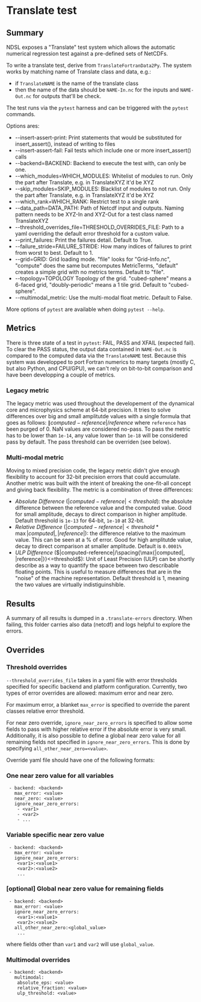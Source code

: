 # Translate test

## Summary

NDSL exposes a "Translate" test system which allows the automatic numerical regression test against a pre-defined sets of NetCDFs.

To write a translate test, derive from `TranslateFortranData2Py`. The system works by matching name of Translate class and data, e.g.:

- if `TranslateNAME` is the name of the translate class
- then the name of the data should be `NAME-In.nc` for the inputs and `NAME-Out.nc` for outputs that'll be check.

The test runs via the `pytest` harness and can be triggered with the `pytest` commands.

Options ares:

- --insert-assert-print:         Print statements that would be substituted for insert_assert(), instead of writing to files
- --insert-assert-fail:          Fail tests which include one or more insert_assert() calls
- --backend=BACKEND:             Backend to execute the test with, can only be one.
- --which_modules=WHICH_MODULES: Whitelist of modules to run. Only the part after Translate, e.g. in TranslateXYZ it'd be XYZ
- --skip_modules=SKIP_MODULES:   Blacklist of modules to not run. Only the part after Translate, e.g. in TranslateXYZ it'd be XYZ
- --which_rank=WHICH_RANK:       Restrict test to a single rank
- --data_path=DATA_PATH:         Path of Netcdf input and outputs. Naming pattern needs to be XYZ-In and XYZ-Out for a test class named TranslateXYZ
- --threshold_overrides_file=THRESHOLD_OVERRIDES_FILE: Path to a yaml overriding the default error threshold for a custom value.
- --print_failures:              Print the failures detail. Default to True.
- --failure_stride=FAILURE_STRIDE: How many indices of failures to print from worst to best. Default to 1.
- --grid=GRID:                   Grid loading mode. "file" looks for "Grid-Info.nc", "compute" does the same but recomputes MetricTerms, "default" creates a simple grid with no metrics terms. Default to "file".
- --topology=TOPOLOGY            Topology of the grid. "cubed-sphere" means a 6-faced grid, "doubly-periodic" means a 1 tile grid. Default to "cubed-sphere".
- --multimodal_metric:           Use the multi-modal float metric. Default to False.

More options of `pytest` are available when doing `pytest --help`.

## Metrics

There is three state of a test in `pytest`: FAIL, PASS and XFAIL (expected fail). To clear the PASS status, the output data contained in `NAME-Out.nc` is compared to the computed data via the `TranslateNAME` test. Because this system was developped to port Fortran numerics to many targets (mostly C, but also Python, and CPU/GPU), we can't rely on bit-to-bit comparison and have been developping a couple of metrics.

### Legacy metric

The legacy metric was used throughout the developement of the dynamical core and microphysics scheme at 64-bit precision. It tries to solve differences over big and small amplitutde values with a single formula that goes as follows: $`\|computed-reference|/reference`$ where `reference` has been purged of 0.
NaN values are considered no-pass.
To pass the metric has to be lower than `1e-14`, any value lower than `1e-18` will be considered pass by default. The pass threshold can be overriden (see below).

### Multi-modal metric

Moving to mixed precision code, the legacy metric didn't give enough flexibility to account for 32-bit precision errors that could accumulate. Another metric was built with the intent of breaking the one-fit-all concept and giving back flexibility. The metric is a combination of three differences:

- _Absolute Difference_ ($`|computed-reference|<threshold`$): the absolute difference between the reference value and the computed value. Good for small amplitude, decays to direct comparison in higher amplitude. Default threshold is `1e-13` for 64-bit, `1e-10` at 32-bit.
- _Relative Difference_ ($`|computed-reference|<threshold*\max{|computed|, |reference|}`$): the difference relative to the maximum value. This can be seen at a % of error. Good for high amplitutde value, decay to direct comparison at smaller amplitude. Default is `0.0001%`
- _ULP Difference_ ($`|computed-reference|/\spacing{\max{|computed|, |reference|}}<=threshold`$): Unit of Least Precision (ULP) can be shortly describe as a way to quantify the space between two describable floating points. This is useful to measure differences that are in the "noise" of the machine representation. Default threshold is 1, meaning the two values are virtually indistiguinshible.

## Results

A summary of all results is dumped in a `.translate-errors` directory. When failing, this folder carries also data (netcdf) and logs helpful to explore the errors.

## Overrides

### Threshold overrides

`--threshold_overrides_file` takes in a yaml file with error thresholds specified for specific backend and platform configuration. Currently, two types of error overrides are allowed: maximum error and near zero.

For maximum error, a blanket `max_error` is specified to override the parent classes relative error threshold.

For near zero override, `ignore_near_zero_errors` is specified to allow some fields to pass with higher relative error if the absolute error is very small. Additionally, it is also possible to define a global near zero value for all remaining fields not specified in `ignore_near_zero_errors`. This is done by specifying `all_other_near_zero=<value>`.

Override yaml file should have one of the following formats:

### One near zero value for all variables

```Stencil_name:
 - backend: <backend>
   max_error: <value>
   near_zero: <value>
   ignore_near_zero_errors:
    - <var1>
    - <var2>
    - ...
```

### Variable specific near zero value

```Stencil_name:
 - backend: <backend>
   max_error: <value>
   ignore_near_zero_errors:
    <var1>:<value1>
    <var2>:<value2>
    ...
```

### [optional] Global near zero value for remaining fields

```Stencil_name:
 - backend: <backend>
   max_error: <value>
   ignore_near_zero_errors:
    <var1>:<value1>
    <var2>:<value2>
   all_other_near_zero:<global_value>
    ...
```

where fields other than `var1` and `var2` will use `global_value`.

### Multimodal overrides

```Stencil_name:
 - backend: <backend>
   multimodal:
    absolute_eps: <value>
    relative_fraction: <value>
    ulp_threshold: <value>
```
